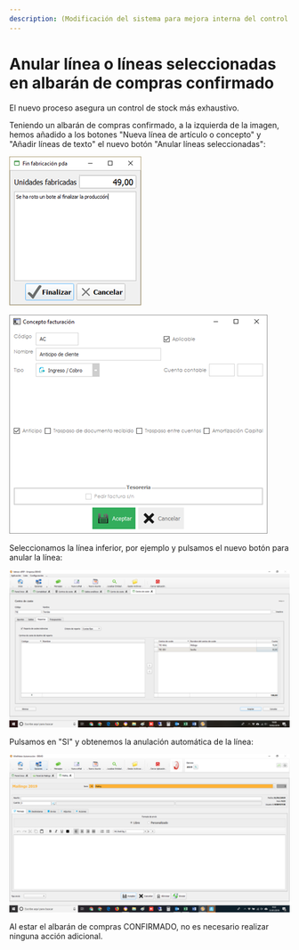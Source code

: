 ```yaml
---
description: (Modificación del sistema para mejora interna del control de stock)
---
```


# Anular línea o líneas seleccionadas en albarán de compras confirmado

El nuevo proceso asegura un control de stock más exhaustivo. 

Teniendo un albarán de compras confirmado, a la izquierda de la imagen, hemos añadido a los botones "Nueva línea de artículo o concepto" y "Añadir líneas de texto" el nuevo botón "Anular líneas seleccionadas":

![Anular l&#xED;neas seleccionadas](../../.gitbook/assets/image%20%28317%29.png)

![](../../.gitbook/assets/image%20%28257%29.png)

Seleccionamos la línea inferior, por ejemplo y pulsamos el nuevo botón para anular la línea:

![](../../.gitbook/assets/image%20%2881%29.png)

Pulsamos en "SI" y obtenemos la anulación automática de la línea:

![](../../.gitbook/assets/image%20%2889%29.png)

Al estar el albarán de compras CONFIRMADO, no es necesario realizar ninguna acción adicional.

